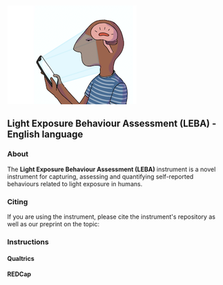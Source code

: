 ![LEBA cartoon logo](https://github.com/leba-instrument/leba-instrument.github.io/raw/main/image.png)

## Light Exposure Behaviour Assessment (LEBA) - English language

### About

The **Light Exposure Behaviour Assessment (LEBA)** instrument is a novel instrument for capturing, assessing and quantifying self-reported behaviours related to light exposure in humans.

### Citing

If you are using the instrument, please cite the instrument's repository as well as our preprint on the topic:

### Instructions

#### Qualtrics


#### REDCap

